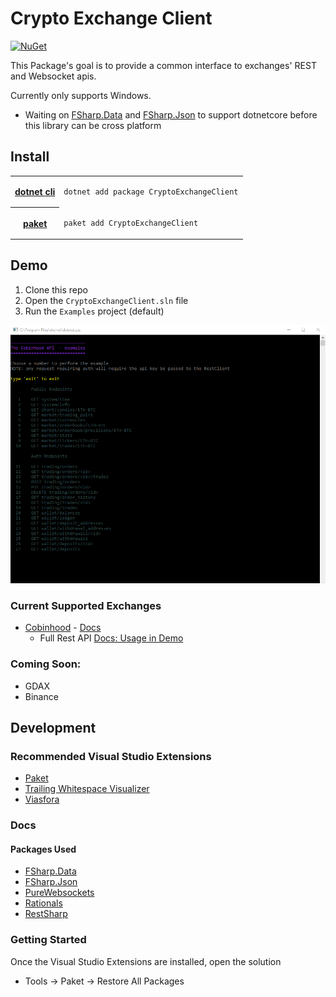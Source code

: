 # Crypto Exchange Client


[![NuGet](https://img.shields.io/nuget/v/CryptoExchangeClient.svg)](https://www.nuget.org/packages/CryptoExchangeClient/)

This Package's goal is to provide a common interface to exchanges' REST and Websocket apis.

Currently only supports Windows.
 - Waiting on [FSharp.Data](https://github.com/fsprojects/FSharp.Data.TypeProviders/issues/16) and [FSharp.Json](https://github.com/vsapronov/FSharp.Json/issues/7) to support dotnetcore before this library can be cross platform

## Install

<table>
 <tr>
  <th><a href="https://github.com/dotnet/cli">dotnet cli</a>
  </th><td>
  
```bash
dotnet add package CryptoExchangeClient
```
  </td>
 </tr>
 <tr>
 <th><a href="https://fsprojects.github.io/Paket/">paket</a></th><td>
 
```bash
paket add CryptoExchangeClient
```
  </td>
 </tr>
</table>

## Demo

1. Clone this repo
2. Open the `CryptoExchangeClient.sln` file
3. Run the `Examples` project (default)

![The Cobinhood Demo App](https://github.com/NullVoxPopuli/CryptoExchangeClient/blob/master/docs/images/CobinhoodDemo.png?raw=true)


### Current Supported Exchanges

 - [Cobinhood](https://cobinhood.com) - [Docs](https://cobinhood.github.io/api-public)
   - Full Rest API [Docs: Usage in Demo](https://github.com/NullVoxPopuli/CryptoExchangeClient/blob/master/examples/CobinhoodDemo.fs)


### Coming Soon:

 - GDAX
 - Binance


## Development

### Recommended Visual Studio Extensions

 - [Paket](https://marketplace.visualstudio.com/items?itemName=SteffenForkmann.PaketforVisualStudio)
 - [Trailing Whitespace Visualizer](https://marketplace.visualstudio.com/items?itemName=MadsKristensen.TrailingWhitespaceVisualizer)
 - [Viasfora](https://marketplace.visualstudio.com/items?itemName=TomasRestrepo.Viasfora)

### Docs
#### Packages Used

- [FSharp.Data](http://fsharp.github.io/FSharp.Data/)
- [FSharp.Json](https://github.com/vsapronov/FSharp.Json)
- [PureWebsockets](https://github.com/coinigy/PureWebSockets)
- [Rationals](https://github.com/tompazourek/Rationals)
- [RestSharp](http://restsharp.org/)


### Getting Started

Once the Visual Studio Extensions are installed, open the solution
- Tools -> Paket -> Restore All Packages
